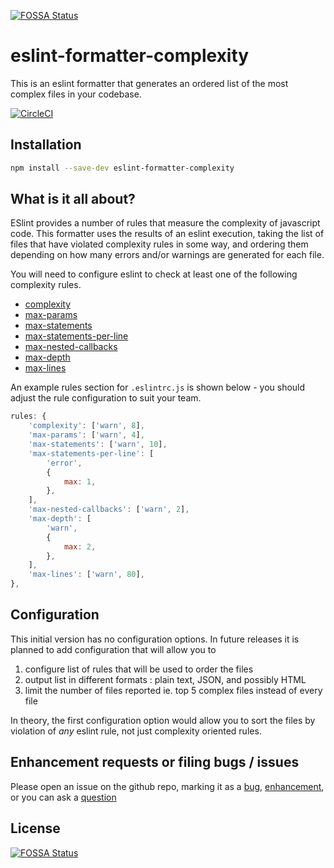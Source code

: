[![FOSSA Status](https://app.fossa.io/api/projects/git%2Bgithub.com%2Fmlennox%2Feslint-formatter-complexity.svg?type=shield)](https://app.fossa.io/projects/git%2Bgithub.com%2Fmlennox%2Feslint-formatter-complexity?ref=badge_shield)

# eslint-formatter-complexity

This is an eslint formatter that generates an ordered list of the most complex files in your codebase.

[![CircleCI](https://circleci.com/gh/mlennox/eslint-formatter-complexity/tree/master.svg?style=svg)](https://circleci.com/gh/mlennox/eslint-formatter-complexity/tree/master)

## Installation

```bash
npm install --save-dev eslint-formatter-complexity
```

## What is it all about?

ESlint provides a number of rules that measure the complexity of javascript code. This formatter uses the results of an eslint execution, taking the list of files that have violated complexity rules in some way, and ordering them depending on how many errors and/or warnings are generated for each file.

You will need to configure eslint to check at least one of the following complexity rules.

- [complexity](https://eslint.org/docs/rules/complexity)
- [max-params](https://eslint.org/docs/rules/max-params)
- [max-statements](https://eslint.org/docs/rules/max-statements)
- [max-statements-per-line](https://eslint.org/docs/rules/max-statements-per-line)
- [max-nested-callbacks](https://eslint.org/docs/rules/max-nested-callbacks)
- [max-depth](https://eslint.org/docs/rules/max-depth)
- [max-lines](https://eslint.org/docs/rules/max-lines)

An example rules section for `.eslintrc.js` is shown below - you should adjust the rule configuration to suit your team.

```javascript
rules: {
    'complexity': ['warn', 8],
    'max-params': ['warn', 4],
    'max-statements': ['warn', 10],
    'max-statements-per-line': [
        'error',
        {
            max: 1,
        },
    ],
    'max-nested-callbacks': ['warn', 2],
    'max-depth': [
        'warn',
        {
            max: 2,
        },
    ],
    'max-lines': ['warn', 80],
},
```

## Configuration

This initial version has no configuration options. In future releases it is planned to add configuration that will allow you to

1. configure list of rules that will be used to order the files
1. output list in different formats : plain text, JSON, and possibly HTML
1. limit the number of files reported ie. top 5 complex files instead of every file

In theory, the first configuration option would allow you to sort the files by violation of _any_ eslint rule, not just complexity oriented rules.

## Enhancement requests or filing bugs / issues

Please open an issue on the github repo, marking it as a [bug](https://github.com/mlennox/eslint-formatter-complexity/labels/bug), [enhancement](https://github.com/mlennox/eslint-formatter-complexity/labels/enhancement), or you can ask a [question](https://github.com/mlennox/eslint-formatter-complexity/labels/question)



## License
[![FOSSA Status](https://app.fossa.io/api/projects/git%2Bgithub.com%2Fmlennox%2Feslint-formatter-complexity.svg?type=large)](https://app.fossa.io/projects/git%2Bgithub.com%2Fmlennox%2Feslint-formatter-complexity?ref=badge_large)

